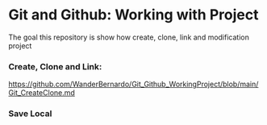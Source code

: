 # Git and Github: Working with Project
The goal this repository is show how create, clone, link and modification project



### Create, Clone and Link:

https://github.com/WanderBernardo/Git_Github_WorkingProject/blob/main/Git_CreateClone.md

### Save Local



